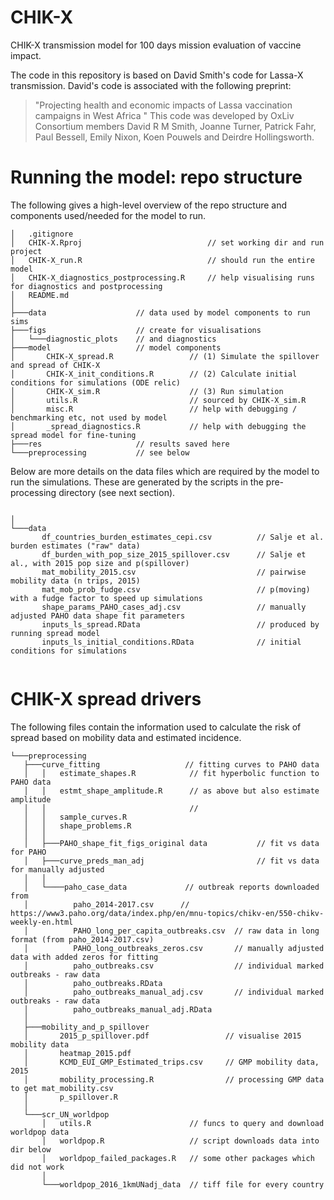 # CHIK-X

CHIK-X transmission model for 100 days mission evaluation of vaccine impact.

The code in this repository is based on David Smith's code for Lassa-X transmission. David's code is associated with the following preprint: 

> "Projecting health and economic impacts of Lassa vaccination campaigns in West Africa "
This code was developed by OxLiv Consortium members David R M Smith, Joanne Turner, Patrick Fahr, Paul Bessell, Emily Nixon, Koen Pouwels and Deirdre Hollingsworth.



# Running the model: repo structure

The following gives a high-level overview of the repo structure and components used/needed for the model to run. 

```
│   .gitignore
│   CHIK-X.Rproj                            // set working dir and run project
│   CHIK-X_run.R                            // should run the entire model 
│   CHIK-X_diagnostics_postprocessing.R     // help visualising runs for diagnostics and postprocessing 
│   README.md
│
├───data                    // data used by model components to run sims
├───figs                    // create for visualisations
│   └───diagnostic_plots    // and diagnostics
├───model                   // model components 
│       CHIK-X_spread.R                 // (1) Simulate the spillover and spread of CHIK-X
│       CHIK-X_init_conditions.R        // (2) Calculate initial conditions for simulations (ODE relic)
│       CHIK-X_sim.R                    // (3) Run simulation 
│       utils.R                         // sourced by CHIK-X_sim.R
│       misc.R                          // help with debugging / benchmarking etc, not used by model 
│       _spread_diagnostics.R           // help with debugging the spread model for fine-tuning 
├───res                     // results saved here 
└───preprocessing           // see below 
```

Below are more details on the data files which are required by the model to run the simulations. These are generated by the scripts in the pre-processing directory (see next section).

```

│   
└───data
       df_countries_burden_estimates_cepi.csv          // Salje et al. burden estimates ("raw" data)
       df_burden_with_pop_size_2015_spillover.csv      // Salje et al., with 2015 pop size and p(spillover) 
       mat_mobility_2015.csv                           // pairwise mobility data (n trips, 2015)
       mat_mob_prob_fudge.csv                          // p(moving) with a fudge factor to speed up simulations
       shape_params_PAHO_cases_adj.csv                 // manually adjusted PAHO data shape fit parameters 
       inputs_ls_spread.RData                          // produced by running spread model
       inputs_ls_initial_conditions.RData              // initial conditions for simulations 
        
```


# CHIK-X spread drivers 

The following files contain the information used to calculate the risk of spread based on mobility data and estimated incidence. 


```
└───preprocessing
   ├───curve_fitting                   // fitting curves to PAHO data 
   │   │   estimate_shapes.R            // fit hyperbolic function to PAHO data
   │   │   estmt_shape_amplitude.R      // as above but also estimate amplitude 
   │   │                                //
   │   │   sample_curves.R
   │   │   shape_problems.R
   │   │   
   │   ├───PAHO_shape_fit_figs_original data           // fit vs data for PAHO
   │   ├───curve_preds_man_adj                         // fit vs data for manually adjusted 
   │   │       
   │   └────paho_case_data             // outbreak reports downloaded from 
   │          paho_2014-2017.csv      // https://www3.paho.org/data/index.php/en/mnu-topics/chikv-en/550-chikv-weekly-en.html
   │          PAHO_long_per_capita_outbreaks.csv  // raw data in long format (from paho_2014-2017.csv)
   │          PAHO_long_outbreaks_zeros.csv       // manually adjusted data with added zeros for fitting
   │          paho_outbreaks.csv                  // individual marked outbreaks - raw data 
   │          paho_outbreaks.RData
   │          paho_outbreaks_manual_adj.csv       // individual marked outbreaks - raw data 
   │          paho_outbreaks_manual_adj.RData 
   │               
   ├───mobility_and_p_spillover
   │       2015_p_spillover.pdf                 // visualise 2015 mobility data
   │       heatmap_2015.pdf
   │       KCMD_EUI_GMP_Estimated_trips.csv     // GMP mobility data, 2015
   │       mobility_processing.R                // processing GMP data to get mat_mobility.csv 
   │       p_spillover.R
   │       
   └───scr_UN_worldpop
       │   utils.R                      // funcs to query and download worldpop data
       │   worldpop.R                   // script downloads data into dir below 
       │   worldpop_failed_packages.R   // some other packages which did not work
       │   
       └───worldpop_2016_1kmUNadj_data  // tiff file for every country 
                   
```





